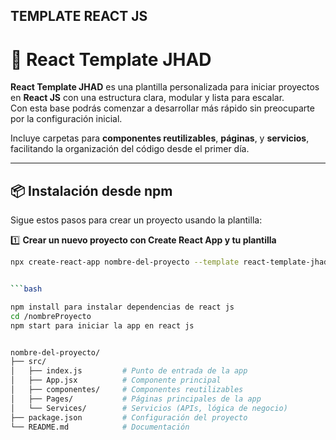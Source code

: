## TEMPLATE REACT JS
# 🚀 React Template JHAD

**React Template JHAD** es una plantilla personalizada para iniciar proyectos en **React JS** con una estructura clara, modular y lista para escalar.  
Con esta base podrás comenzar a desarrollar más rápido sin preocuparte por la configuración inicial.  

Incluye carpetas para **componentes reutilizables**, **páginas**, y **servicios**, facilitando la organización del código desde el primer día.  

---

## 📦 Instalación desde npm  

Sigue estos pasos para crear un proyecto usando la plantilla:  

1️⃣ **Crear un nuevo proyecto con Create React App y tu plantilla**  
```bash
npx create-react-app nombre-del-proyecto --template react-template-jhad


```bash

npm install para instalar dependencias de react js
cd /nombreProyecto
npm start para iniciar la app en react js


nombre-del-proyecto/
├── src/
│   ├── index.js         # Punto de entrada de la app
│   ├── App.jsx          # Componente principal
│   ├── componentes/     # Componentes reutilizables
│   ├── Pages/           # Páginas principales de la app
│   └── Services/        # Servicios (APIs, lógica de negocio)
├── package.json         # Configuración del proyecto
└── README.md            # Documentación